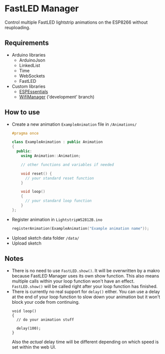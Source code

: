 # FastLED Manager

Control multiple FastLED lightstrip animations on the ESP8266 without reuploading.

## Requirements

- Arduino libraries
  - ArduinoJson
  - LinkedList
  - Time
  - WebSockets
  - FastLED
- Custom libraries
  - [ESPEssentials](github.com/stnkl/ESPEssentials)
  - [WifiManager](https://github.com/tzapu/WiFiManager/tree/34d9a975b5339bb5510f5718fbd1530dff9de733) ('development' branch)

## How to use

- Create a new animation `ExampleAnimation` file in `/Animations/`
    ```cpp
    #pragma once

    class ExampleAnimation : public Animation
    {
      public:
        using Animation::Animation;

        // other functions and variables if needed

        void reset() {
          // your standard reset function
        }

        void loop()
        {
          // your standard loop function
        }
    };
    ```
- Register animation in `LightstripWS2812B.ino`
    ```cpp
    registerAnimation(ExampleAnimation("Example animation name"));
    ```
- Upload sketch data folder `/data/`
- Upload sketch

## Notes

- There is no need to use `FastLED.show()`. It will be overwritten by a makro because FastLED Manager uses its own show function. This also means multiple calls within your loop function won't have an effect. `FastLED.show()` will be called right after your loop function has finished.
- There is currently no real support for `delay()` either. You can use a delay at the end of your loop function to slow down your animation but it won't block your code from continuing.
    ```
    void loop()
    {
      // do your animation stuff

      delay(100);
    }
    ```
  Also the *actual* delay time will be different depending on which speed is set within the web UI.